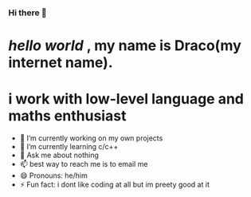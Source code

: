 ### Hi there 👋

 # ***hello world*** , my name is Draco(my internet name).
# i work with low-level language and maths enthusiast

 - 🔭 I’m currently working on my own projects
 - 🌱 I’m currently learning c/c++
 - 💬 Ask me about nothing 
 - 📫 best way to reach me is to email me 
 - 😄 Pronouns: he/him 
 - ⚡ Fun fact: i dont like coding at all but im preety good at it

